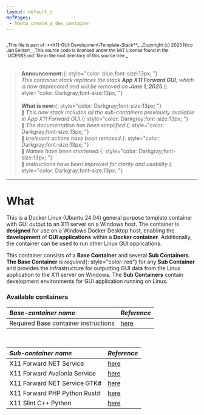 ```yaml
---
layout: default_c
RefPages:
 - howto_create_a_dev_container
--- 
```


<small>
<br>
_This file is part of: **X11-GUI-Development-Template-Stack**_
_Copyright (c) 2025 Nico Jan Eelhart_
_This source code is licensed under the MIT License found in the  'LICENSE.md' file in the root directory of this source tree._
</small>
<br><br>

> **Announcement:**{: style="color: blue;font-size:13px; "} <br>
*This container stack replaces the stack **App X11 Forward GUI**, which is now deprecated and will be removed on **June 1, 2025.***{: style="color: Darkgray;font-size:13px; "}   <br><br>
**What is new:**{: style="color: Darkgray;font-size:13px; "} <br>
<small>🌟</small> *This new stack includes all the sub-containers previously available in App X11 Forward GUI.*{: style="color: Darkgray;font-size:13px; "} <br>
<small>🌟</small> *The documentation has been simplified.*{: style="color: Darkgray;font-size:13px; "} <br>
<small>🌟</small> *Irrelevant actions have been removed.*{: style="color: Darkgray;font-size:13px; "}<br>
<small>🌟</small> *Names have been shortened.*{: style="color: Darkgray;font-size:13px; "} <br>
<small>🌟</small> *Instructions have been improved for clarity and usability.*{: style="color: Darkgray;font-size:13px; "} <br>

<hr>

# What
This is a Docker Linux (Ubuntu 24.04) general purpose template container with GUI output to an X11 server on a Windows host. The container is **designed** for use on a Windows Docker Desktop host, enabling the **development** of **GUI applications** within a **Docker container**. Additionally, the container can be used to run other Linux GUI applications.

This container consists of a **Base Container** and several **Sub Containers**. **The Base Container** is *required*{: style="color: red"} for any **Sub Container** and provides the infrastructure for outputting GUI data from the Linux application to the X11 server on Windows. The **Sub Containers** contain development environments for GUI application running on Linux. 

### Available containers

| ***Base-container name***            | ***Reference*** |
|:-----------------                   |:----------------|
| Required Base container instructions         | [here](./Howtos/howto_create_a_dev_container#the-basic-container-setup) |

<br>

| ***Sub-container name***            | ***Reference*** |
|:-----------------                   |:----------------|
| X11 Forward NET Service         | [here](./Howtos/howto_create_a_dev_container#31-creating-the-net-sub-container-afx-x11-forward-net-service) |
| X11 Forward Avalonia Service    | [here](./Howtos/howto_create_a_dev_container#32-creating-an-avalonia-net-sub-container-afx-x11-forward-avalonia-service)|
| X11 Forward NET Service GTK#    | [here](./Howtos/howto_create_a_dev_container#33-creating-a-net-gtk-sub-container-afx-x11-forward-net-service-gtk)  |
| X11 Forward PHP Python Rust#    | [here](./Howtos/howto_create_a_dev_container#34---a-phppythonrust-sub-container)  |
| X11 Slint C++ Python            | [here](./howto_create_a_dev_container#35---sub-container-slintsdl2-c-and-python)  |
